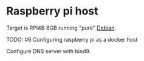 # Raspberry pi host

Target is RPI4B 8GB running "pure" [Debian](<https://raspi.debian.net/>).

TODO: #6 Configuring raspberry pi as a docker host

Configure DNS server with bind9.

